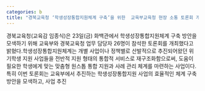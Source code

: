 ```yaml
---
categories: b
title: "경북교육청 ‘학생성장통합지원체계 구축’을 위한  교육부교육청 현장 소통 토론회 개최"
---
```

경북교육청(교육감 임종식)은 23일(금) 화백관에서 학생성장통합지원체계 구축 방안을 모색하기 위해 교육부와 경북교육청 업무 담당자 26명이 참석한 토론회를 개최했다고 밝혔다.학생성장통합지원체계는 개별 사업이나 정책별로 산발적으로 추진되어왔던 위기학생 지원 사업들을 전반적 지원 형태의 통합적 서비스로 재구조화함으로써, 도움이 필요한 학생에게 맞는 맞춤형 원스톱 통합 지원과 사례 관리 체계를 마련하는 사업이다.									특히 이번 토론회는 교육부에서 추진하는 학생성장통합지원 사업의 효율적인 체계 구축 방안을 모색하고, 사업 추진